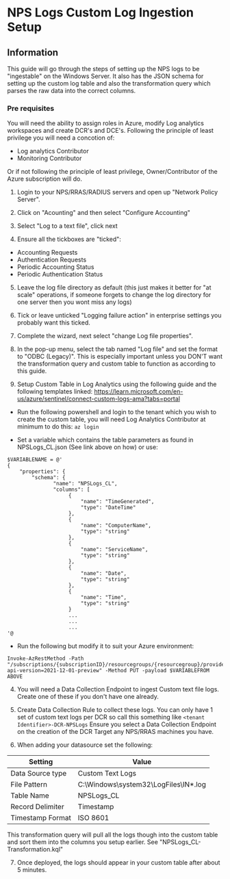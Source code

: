 # NPS Logs Custom Log Ingestion Setup

## Information
This guide will go through the steps of setting up the NPS logs to be "ingestable" on the Windows Server. It also has the JSON schema for setting up the custom log table and also the transformation query which parses the raw data into the correct columns. 

### Pre requisites
You will need the ability to assign roles in Azure, modify Log analytics workspaces and create DCR's and DCE's.
Following the principle of least privilege you will need a concotion of:
- Log analytics Contributor 
- Monitoring Contributor

Or if not following the principle of least privilege, Owner/Contributor of the Azure subscription will do. 

1. Login to your NPS/RRAS/RADIUS servers and open up "Network Policy Server".

2. Click on "Acounting" and then select "Configure Accounting"

3. Select "Log to a text file", click next

4. Ensure all the tickboxes are "ticked":
- Accounting Requests
- Authentication Requests
- Periodic Accounting Status
- Periodic Authentication Status

5. Leave the log file directory as default (this just makes it better for "at scale" operations, if someone forgets to change the log directory for one server then you wont miss any logs)

6. Tick or leave unticked "Logging failure action" in enterprise settings you probably want this ticked. 

7. Complete the wizard, next select "change Log file properties".

8. In the pop-up menu, select the tab named "Log file" and set the format to "ODBC (Legacy)". 
This is especially important unless you DON'T want the transformation query and custom table to function as according to this guide.

3. Setup Custom Table in Log Analytics using the following guide and the following templates linked:
https://learn.microsoft.com/en-us/azure/sentinel/connect-custom-logs-ama?tabs=portal

- Run the following powershell and login to the tenant which you wish to create the custom table, you will need Log Analytics Contributor at minimum to do this:
`az login`

- Set a variable which contains the table parameters as found in NPSLogs_CL.json (See link above on how) or use:
```
$VARIABLENAME = @'
{
    "properties": {
        "schema": {
               "name": "NPSLogs_CL",
               "columns": [
                    {
                        "name": "TimeGenerated",
                        "type": "DateTime"
                    }, 
                    {
                        "name": "ComputerName",
                        "type": "string"
                    },
                    {
                        "name": "ServiceName",
                        "type": "string"
                    },
                    {
                        "name": "Date",
                        "type": "string"
                    },
                    {
                        "name": "Time",
                        "type": "string"
                    }
                    ...
                    ...
                    ...
'@
```
- Run the following but modify it to suit your Azure environment:
```
Invoke-AzRestMethod -Path "/subscriptions/{subscriptionID}/resourcegroups/{resourcegroup}/providers/microsoft.operationalinsights/workspaces/{Workspace}/tables/{TableName}_CL?api-version=2021-12-01-preview" -Method PUT -payload $VARIABLEFROM ABOVE
```

4. You will need a Data Collection Endpoint to ingest Custom text file logs. Create one of these if you don't have one already.

5. Create Data Collection Rule to collect these logs. You can only have 1 set of custom text logs per DCR so call this something like `<tenant Identifier>-DCR-NPSLogs`
Ensure you select a Data Collection Endpoint on the creation of the DCR
Target any NPS/RRAS machines you have.

6. When adding your datasource set the following:

| Setting | Value |
|---------|-------|
| Data Source type | Custom Text Logs |
| File Pattern | C:\Windows\system32\LogFiles\IN*.log |
| Table Name | NPSLogs_CL |
| Record Delimiter | Timestamp |
| Timestamp Format | ISO 8601 |

This transformation query will pull all the logs though into the custom table and sort them into the columns you setup earlier.
See "NPSLogs_CL-Transformation.kql"

7. Once deployed, the logs should appear in your custom table after about 5 minutes.
